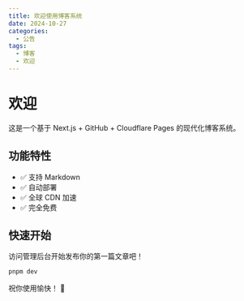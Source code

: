 ```yaml
---
title: 欢迎使用博客系统
date: 2024-10-27
categories:
  - 公告
tags:
  - 博客
  - 欢迎
---
```


# 欢迎

这是一个基于 Next.js + GitHub + Cloudflare Pages 的现代化博客系统。

## 功能特性

- ✅ 支持 Markdown
- ✅ 自动部署
- ✅ 全球 CDN 加速
- ✅ 完全免费

## 快速开始

访问管理后台开始发布你的第一篇文章吧！

```bash
pnpm dev
```

祝你使用愉快！ 🎉